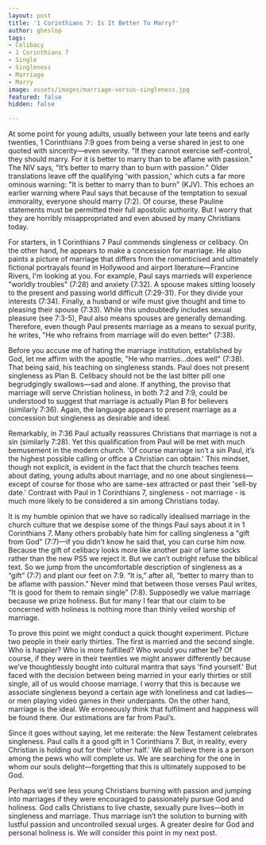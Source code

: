 ```yaml
---
layout: post
title: '1 Corinthians 7: Is It Better To Marry?'
author: gheslop
tags:
- Celibacy
- 1 Corinthians 7
- Single
- Singleness
- Marriage
- Marry
image: assets/images/marriage-versus-singleness.jpg
featured: false
hidden: false

---
```

At some point for young adults, usually between your late teens and early twenties, 1 Corinthians 7:9 goes from being a verse shared in jest to one quoted with sincerity—even severity. "If they cannot exercise self-control, they should marry. For it is better to marry than to be aflame with passion." The NIV says, "It’s better to marry than to burn with passion." Older translations leave off the qualifying 'with passion,' which cuts a far more ominous warning: "It is better to marry than to burn" (KJV). This echoes an earlier warning where Paul says that because of the temptation to sexual immorality, everyone should marry (7:2). Of course, these Pauline statements must be permitted their full apostolic authority. But I worry that they are horribly misappropriated and even abused by many Christians today.

For starters, in 1 Corinthians 7 Paul commends singleness or celibacy. On the other hand, he appears to make a concession for marriage. He also paints a picture of marriage that differs from the romanticised and ultimately fictional portrayals found in Hollywood and airport literature—Francine Rivers, I'm looking at you. For example, Paul says marrieds will experience "worldly troubles" (7:28) and anxiety (7:32). A spouse makes sitting loosely to the present and passing world difficult (7:29-31). For they divide your interests (7:34). Finally, a husband or wife must give thought and time to pleasing their spouse (7:33). While this undoubtedly includes sexual pleasure (see 7:3-5), Paul also means spouses are generally demanding. Therefore, even though Paul presents marriage as a means to sexual purity, he writes, "He who refrains from marriage will do even better" (7:38).

Before you accuse me of hating the marriage institution, established by God, let me affirm with the apostle, "He who marries…does well" (7:38). That being said, his teaching on singleness stands. Paul does not present singleness as Plan B. Celibacy should not be the last bitter pill one begrudgingly swallows—sad and alone. If anything, the proviso that marriage will serve Christian holiness, in both 7:2 and 7:9, could be understood to suggest that marriage is actually Plan B for believers (similarly 7:36). Again, the language appears to present marriage as a concession but singleness as desirable and ideal.

Remarkably, in 7:36 Paul actually reassures Christians that marriage is not a sin (similarly 7:28). Yet this qualification from Paul will be met with much bemusement in the modern church. 'Of course marriage isn’t a sin Paul, it’s the highest possible calling or office a Christian can obtain.' This mindset, though not explicit, is evident in the fact that the church teaches teens about dating, young adults about marriage, and no one about singleness—except of course for those who are same-sex attracted or past their 'sell-by date.' Contrast with Paul in 1 Corinthians 7, singleness - not marriage - is much more likely to be considered a sin among Christians today.

It is my humble opinion that we have so radically idealised marriage in the church culture that we despise some of the things Paul says about it in 1 Corinthians 7. Many others probably hate him for calling singleness a "gift from God" (7:7)—if you didn’t know he said that, you can curse him now. Because the gift of celibacy looks more like another pair of lame socks rather than the new PS5 we reject it. But we can’t outright refuse the biblical text. So we jump from the uncomfortable description of singleness as a “gift” (7:7) and plant our feet on 7:9. “It is,” after all, “better to marry than to be aflame with passion.” Never mind that between those verses Paul writes, “It is good for them to remain single” (7:8). Supposedly we value marriage because we prize holiness. But for many I fear that our claim to be concerned with holiness is nothing more than thinly veiled worship of marriage.

To prove this point we might conduct a quick thought experiment. Picture two people in their early thirties. The first is married and the second single. Who is happier? Who is more fulfilled? Who would you rather be? Of course, if they were in their twenties we might answer differently because we’ve thoughtlessly bought into cultural mantra that says 'find yourself.' But faced with the decision between being married in your early thirties or still single, all of us would choose marriage. I worry that this is because we associate singleness beyond a certain age with loneliness and cat ladies—or men playing video games in their underpants. On the other hand, marriage is the ideal. We erroneously think that fulfilment and happiness will be found there. Our estimations are far from Paul’s.

Since it goes without saying, let me reiterate: the New Testament celebrates singleness. Paul calls it a good gift in 1 Corinthians 7. But, in reality, every Christian is holding out for their 'other half.' We all believe there is a person among the pews who will complete us. We are searching for the one in whom our souls delight—forgetting that this is ultimately supposed to be God.

Perhaps we’d see less young Christians burning with passion and jumping into marriages if they were encouraged to passionately pursue God and holiness. God calls Christians to live chaste, sexually pure lives—both in singleness and marriage. Thus marriage isn’t the solution to burning with lustful passion and uncontrolled sexual urges. A greater desire for God and personal holiness is. We will consider this point in my next post.